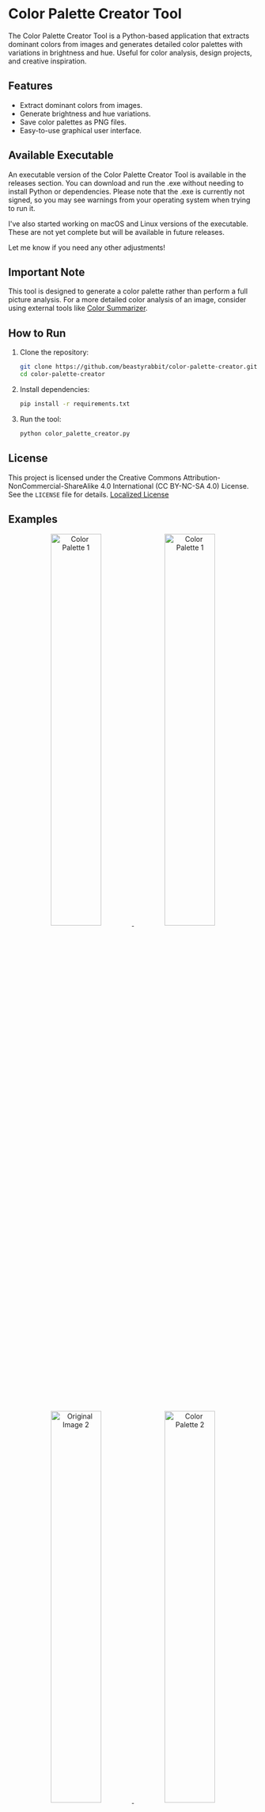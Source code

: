 # Color Palette Creator Tool

The Color Palette Creator Tool is a Python-based application that extracts dominant colors from images and generates detailed color palettes with variations in brightness and hue. Useful for color analysis, design projects, and creative inspiration.

## Features
- Extract dominant colors from images.
- Generate brightness and hue variations.
- Save color palettes as PNG files.
- Easy-to-use graphical user interface.

## Available Executable
An executable version of the Color Palette Creator Tool is available in the releases section. You can download and run the .exe without needing to install Python or dependencies. Please note that the .exe is currently not signed, so you may see warnings from your operating system when trying to run it.

I've also started working on macOS and Linux versions of the executable. These are not yet complete but will be available in future releases.

Let me know if you need any other adjustments!

## Important Note
This tool is designed to generate a color palette rather than perform a full picture analysis. For a more detailed color analysis of an image, consider using external tools like [Color Summarizer](https://mk.bcgsc.ca/color-summarizer//).

## How to Run
1. Clone the repository:
   ```sh
   git clone https://github.com/beastyrabbit/color-palette-creator.git
   cd color-palette-creator
   ```

2. Install dependencies:
   ```sh
   pip install -r requirements.txt
   ```

3. Run the tool:
   ```sh
   python color_palette_creator.py
   ```

## License
This project is licensed under the Creative Commons Attribution-NonCommercial-ShareAlike 4.0 International (CC BY-NC-SA 4.0) License. See the `LICENSE` file for details.
[Localized License](https://creativecommons.org/licenses/by-nc-sa/4.0/)

## Examples

<p align="center">
  <!-- Combination 1 -->
  <a href="link_to_original_image1.png">
      <img src="https://github.com/user-attachments/assets/81c0eb7a-5ad9-4852-b8b2-3271e3a9d430" alt="Color Palette 1" width="45%">
  </a>
  <a href="link_to_color_palette_image1.png">
    <img src="link_to_color_palette_image1.png" alt="Color Palette 1" width="45%">
  </a>
</p>

<p align="center">
  <!-- Combination 2 -->
  <a href="link_to_original_image2.png">
    <img src="link_to_original_image2.png" alt="Original Image 2" width="45%">
  </a>
  <a href="link_to_color_palette_image2.png">
    <img src="link_to_color_palette_image2.png" alt="Color Palette 2" width="45%">
  </a>
</p>

<p align="center">
  <!-- Combination 3 -->
  <a href="link_to_original_image3.png">
    <img src="link_to_original_image3.png" alt="Original Image 3" width="45%">
  </a>
  <a href="link_to_color_palette_image3.png">
    <img src="link_to_color_palette_image3.png" alt="Color Palette 3" width="45%">
  </a>
</p>

<p align="center">
  <!-- Combination 4 -->
  <a href="link_to_original_image4.png">
    <img src="link_to_original_image4.png" alt="Original Image 4" width="45%">
  </a>
  <a href="link_to_color_palette_image4.png">
    <img src="link_to_color_palette_image4.png" alt="Color Palette 4" width="45%">
  </a>
</p>

<p align="center">
  <!-- Combination 5 -->
  <a href="link_to_original_image5.png">
    <img src="link_to_original_image5.png" alt="Original Image 5" width="45%">
  </a>
  <a href="link_to_color_palette_image5.png">
    <img src="link_to_color_palette_image5.png" alt="Color Palette 5" width="45%">
  </a>
</p>

<p align="center">
  <!-- Combination 6 -->
  <a href="link_to_original_image6.png">
    <img src="link_to_original_image6.png" alt="Original Image 6" width="45%">
  </a>
  <a href="link_to_color_palette_image6.png">
    <img src="link_to_color_palette_image6.png" alt="Color Palette 6" width="45%">
  </a>
</p>
